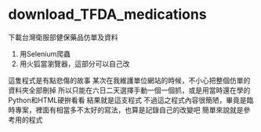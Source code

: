 # download_TFDA_medications
下載台灣衛服部健保藥品仿單及資料

1. 用Selenium爬蟲
2. 用火狐當瀏覽器，這部分可以自己改

這隻程式是有點悲傷的故事
某次在我維護單位網站的時候，不小心把整個仿單的資料夾全部刪掉
所以只能在六日二天選擇手動一個一個抓，或是用當時還在學的Python和HTML硬拚看看
結果就是這支程式
不過這之程式內容很簡陋，畢竟是臨時專案，裡面有相當多不太好的寫法，也算是記錄自己的改變吧
簡單來說就是參考用的程式
